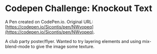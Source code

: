 # Codepen Challenge: Knockout Text

A Pen created on CodePen.io. Original URL: [https://codepen.io/Sicontis/pen/NWvopeq](https://codepen.io/Sicontis/pen/NWvopeq).

A club party poster/flyer. Wanted to try layering elements and using mix-blend-mode to give the image some texture.
